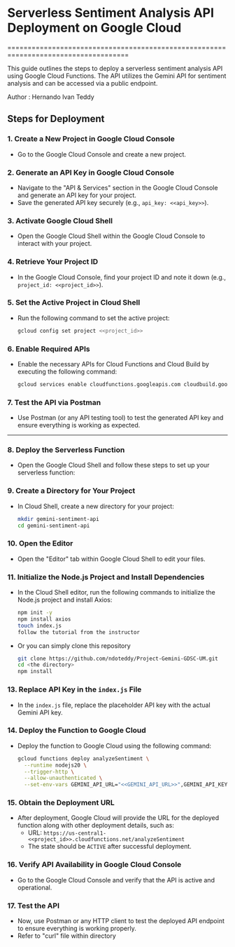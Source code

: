 # Serverless Sentiment Analysis API Deployment on Google Cloud

====================================================================================

This guide outlines the steps to deploy a serverless sentiment analysis API using Google Cloud Functions. The API utilizes the Gemini API for sentiment analysis and can be accessed via a public endpoint.

Author : Hernando Ivan Teddy

## Steps for Deployment

### 1. **Create a New Project in Google Cloud Console**
   - Go to the Google Cloud Console and create a new project.

### 2. **Generate an API Key in Google Cloud Console**
   - Navigate to the "API & Services" section in the Google Cloud Console and generate an API key for your project.
   - Save the generated API key securely (e.g., `api_key: <<api_key>>`).

### 3. **Activate Google Cloud Shell**
   - Open the Google Cloud Shell within the Google Cloud Console to interact with your project.

### 4. **Retrieve Your Project ID**
   - In the Google Cloud Console, find your project ID and note it down (e.g., `project_id: <<project_id>>`).

### 5. **Set the Active Project in Cloud Shell**
   - Run the following command to set the active project:
     ```bash
     gcloud config set project <<project_id>>
     ```

### 6. **Enable Required APIs**
   - Enable the necessary APIs for Cloud Functions and Cloud Build by executing the following command:
     ```bash
     gcloud services enable cloudfunctions.googleapis.com cloudbuild.googleapis.com run.googleapis.com
     ```

### 7. **Test the API via Postman**
   - Use Postman (or any API testing tool) to test the generated API key and ensure everything is working as expected.

---

### 8. **Deploy the Serverless Function**

   - Open the Google Cloud Shell and follow these steps to set up your serverless function:

### 9. **Create a Directory for Your Project**
   - In Cloud Shell, create a new directory for your project:
     ```bash
     mkdir gemini-sentiment-api
     cd gemini-sentiment-api
     ```

### 10. **Open the Editor**
   - Open the "Editor" tab within Google Cloud Shell to edit your files.

### 11. **Initialize the Node.js Project and Install Dependencies**
   - In the Cloud Shell editor, run the following commands to initialize the Node.js project and install Axios:
     ```bash
     npm init -y
     npm install axios
     touch index.js
     follow the tutorial from the instructor
     ```
   - Or you can simply clone this repository 
     ```bash
     git clone https://github.com/ndoteddy/Project-Gemini-GDSC-UM.git
     cd <the directory>
     npm install
     ```

### 13. **Replace API Key in the `index.js` File**
   - In the `index.js` file, replace the placeholder API key with the actual Gemini API key.

### 14. **Deploy the Function to Google Cloud**
   - Deploy the function to Google Cloud using the following command:
     ```bash
     gcloud functions deploy analyzeSentiment \
       --runtime nodejs20 \
       --trigger-http \
       --allow-unauthenticated \
       --set-env-vars GEMINI_API_URL="<<GEMINI_API_URL>>",GEMINI_API_KEY="<<GEMINI_API_KEY>>",SERVERLESS_API_KEY="<<your_serverless_api_key_custom_name>>"
     ```

### 15. **Obtain the Deployment URL**
   - After deployment, Google Cloud will provide the URL for the deployed function along with other deployment details, such as:
     - URL: `https://us-central1-<<project_id>>.cloudfunctions.net/analyzeSentiment`
     - The state should be `ACTIVE` after successful deployment.

### 16. **Verify API Availability in Google Cloud Console**
   - Go to the Google Cloud Console and verify that the API is active and operational.

### 17. **Test the API**
   - Now, use Postman or any HTTP client to test the deployed API endpoint to ensure everything is working properly.
   - Refer to "curl" file within directory



